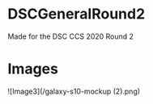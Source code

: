 # DSCGeneralRound2
Made for the DSC CCS 2020 Round 2 

# Images


![Image3](/galaxy-s10-mockup (2).png)


